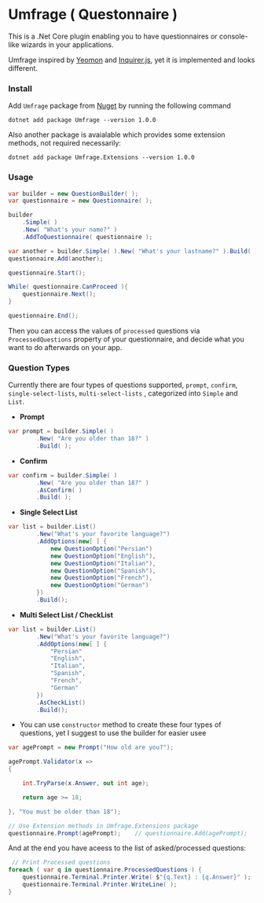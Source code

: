 # Umfrage ( Questonnaire )

This is a .Net Core plugin enabling you to have questionnaires or console-like wizards in your applications. 

Umfrage inspired by [Yeomon](https://yeoman.io/) and [Inquirer.js](https://github.com/SBoudrias/Inquirer.js/), yet it is implemented and looks different.

### Install

Add `Umfrage` package from [Nuget]() by running the following command

```shell
dotnet add package Umfrage --version 1.0.0
```

Also another package is avaialable which provides some extension methods, not required necessarily:

```shell
dotnet add package Umfrage.Extensions --version 1.0.0
```

### Usage

```csharp
var builder = new QuestionBuilder( );
var questionnaire = new Questionnaire( );

builder
    .Simple( )
    .New( "What's your name?" )
    .AddToQuestionnaire( questionnaire );

var another = builder.Simple( ).New( "What's your lastname?" ).Build( );
questionnaire.Add(another);

questionnaire.Start();

While( questionnaire.CanProceed ){
    questionnaire.Next();
}

questionnaire.End();

```

Then you can access the values of `processed` questions via `ProcessedQuestions` property of your questionnaire, and decide what you want to do afterwards on your app.

### Question Types

Currently there are four types of questions supported, `prompt`, `confirm`, `single-select-lists`, `multi-select-lists`
 , categorized into `Simple` and `List`.

* **Prompt**

```csharp
var prompt = builder.Simple( )
		.New( "Are you older than 18?" )
		.Build( );
```

* **Confirm**

```csharp
var confirm = builder.Simple( )
		.New( "Are you older than 18?" )
		.AsConfirm( )
		.Build( );
```


* **Single Select List**

```csharp
var list = builder.List()
		.New("What's your favorite language?")
		.AddOptions(new[ ] {
			new QuestionOption("Persian")
			new QuestionOption("English"),
			new QuestionOption("Italian"),
			new QuestionOption("Spanish"),
			new QuestionOption("French"),
			new QuestionOption("German")
		})
		.Build();
```

* **Multi Select List / CheckList**

```csharp
var list = builder.List()
		.New("What's your favorite language?")
		.AddOptions(new[ ] {
			"Persian"
			"English",
			"Italian",
			"Spanish",
			"French",
			"German"
		})
		.AsCheckList()
		.Build();
```

* You can use `constructor` method to create these four types of questions, yet I suggest to use the builder for easier usee

```csharp
var agePrompt = new Prompt("How old are you?");

agePrompt.Validator(x =>
{

	int.TryParse(x.Answer, out int age);

	return age >= 18;

}, "You must be older than 18");

// Use Extension methods in Umfrage.Extensions package
questionnaire.Prompt(agePrompt);    // questionnaire.Add(agePrompt);

```

And at the end you have aceess to the list of asked/processed questions:

```csharp
 // Print Processed questions
foreach ( var q in questionnaire.ProcessedQuestions ) {
    questionnaire.Terminal.Printer.Write( $"{q.Text} : {q.Answer}" );
    questionnaire.Terminal.Printer.WriteLine( );
}
```

